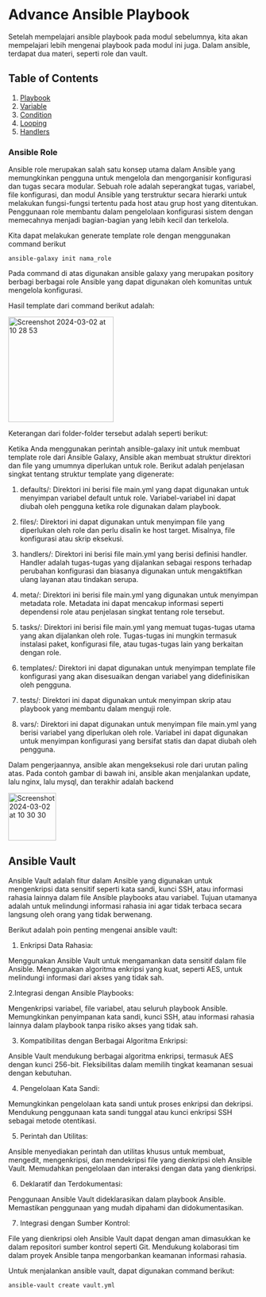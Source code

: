 # Advance Ansible Playbook
Setelah mempelajari ansible playbook pada modul sebelumnya, kita akan mempelajari lebih mengenai playbook pada modul ini juga. Dalam ansible, terdapat dua materi, seperti role dan vault.

## Table of Contents

1. [Playbook](#playbook)
2. [Variable](#variable)
3. [Condition](#condition)
4. [Looping](#looping)
4. [Handlers](#handlers)

### Ansible Role
Ansible role merupakan salah satu konsep utama dalam Ansible yang memungkinkan pengguna untuk mengelola dan mengorganisir konfigurasi dan tugas secara modular. Sebuah role adalah seperangkat tugas, variabel, file konfigurasi, dan modul Ansible yang terstruktur secara hierarki untuk melakukan fungsi-fungsi tertentu pada host atau grup host yang ditentukan. Penggunaan role membantu dalam pengelolaan konfigurasi sistem dengan memecahnya menjadi bagian-bagian yang lebih kecil dan terkelola.


Kita dapat melakukan generate template role dengan menggunakan command berikut
```
ansible-galaxy init nama_role
```
Pada command di atas digunakan ansible galaxy yang merupakan pository berbagi berbagai role Ansible yang dapat digunakan oleh komunitas untuk mengelola konfigurasi.


Hasil template dari command berikut adalah:

<img width="212" alt="Screenshot 2024-03-02 at 10 28 53" src="https://github.com/arsitektur-jaringan-komputer/modul-ansible/assets/110476969/6c233e93-e4e2-45a3-9682-b64475eca2ed">


Keterangan dari folder-folder tersebut adalah seperti berikut:

Ketika Anda menggunakan perintah ansible-galaxy init untuk membuat template role dari Ansible Galaxy, Ansible akan membuat struktur direktori dan file yang umumnya diperlukan untuk role. Berikut adalah penjelasan singkat tentang struktur template yang digenerate:

1. defaults/: Direktori ini berisi file main.yml yang dapat digunakan untuk menyimpan variabel default untuk role. Variabel-variabel ini dapat diubah oleh pengguna ketika role digunakan dalam playbook.

2. files/: Direktori ini dapat digunakan untuk menyimpan file yang diperlukan oleh role dan perlu disalin ke host target. Misalnya, file konfigurasi atau skrip eksekusi.

3. handlers/: Direktori ini berisi file main.yml yang berisi definisi handler. Handler adalah tugas-tugas yang dijalankan sebagai respons terhadap perubahan konfigurasi dan biasanya digunakan untuk mengaktifkan ulang layanan atau tindakan serupa.

4. meta/: Direktori ini berisi file main.yml yang digunakan untuk menyimpan metadata role. Metadata ini dapat mencakup informasi seperti dependensi role atau penjelasan singkat tentang role tersebut.

5. tasks/: Direktori ini berisi file main.yml yang memuat tugas-tugas utama yang akan dijalankan oleh role. Tugas-tugas ini mungkin termasuk instalasi paket, konfigurasi file, atau tugas-tugas lain yang berkaitan dengan role.

6. templates/: Direktori ini dapat digunakan untuk menyimpan template file konfigurasi yang akan disesuaikan dengan variabel yang didefinisikan oleh pengguna.

7. tests/: Direktori ini dapat digunakan untuk menyimpan skrip atau playbook yang membantu dalam menguji role.

8. vars/: Direktori ini dapat digunakan untuk menyimpan file main.yml yang berisi variabel yang diperlukan oleh role. Variabel ini dapat digunakan untuk menyimpan konfigurasi yang bersifat statis dan dapat diubah oleh pengguna.



Dalam pengerjaannya, ansible akan mengeksekusi role dari urutan paling atas. Pada contoh gambar di bawah ini, ansible akan menjalankan update, lalu nginx, lalu mysql, dan terakhir adalah backend

<img width="96" alt="Screenshot 2024-03-02 at 10 30 30" src="https://github.com/arsitektur-jaringan-komputer/modul-ansible/assets/110476969/ecc1ce0b-dd7a-463c-ae98-3c365a9ae773">


## Ansible Vault

Ansible Vault adalah fitur dalam Ansible yang digunakan untuk mengenkripsi data sensitif seperti kata sandi, kunci SSH, atau informasi rahasia lainnya dalam file Ansible playbooks atau variabel. Tujuan utamanya adalah untuk melindungi informasi rahasia ini agar tidak terbaca secara langsung oleh orang yang tidak berwenang.

Berikut adalah poin penting mengenai ansible vault:

1. Enkripsi Data Rahasia:

Menggunakan Ansible Vault untuk mengamankan data sensitif dalam file Ansible.
Menggunakan algoritma enkripsi yang kuat, seperti AES, untuk melindungi informasi dari akses yang tidak sah.

2.Integrasi dengan Ansible Playbooks:

Mengenkripsi variabel, file variabel, atau seluruh playbook Ansible.
Memungkinkan penyimpanan kata sandi, kunci SSH, atau informasi rahasia lainnya dalam playbook tanpa risiko akses yang tidak sah.

3. Kompatibilitas dengan Berbagai Algoritma Enkripsi:

Ansible Vault mendukung berbagai algoritma enkripsi, termasuk AES dengan kunci 256-bit.
Fleksibilitas dalam memilih tingkat keamanan sesuai dengan kebutuhan.

4. Pengelolaan Kata Sandi:

Memungkinkan pengelolaan kata sandi untuk proses enkripsi dan dekripsi.
Mendukung penggunaan kata sandi tunggal atau kunci enkripsi SSH sebagai metode otentikasi.

5. Perintah dan Utilitas:

Ansible menyediakan perintah dan utilitas khusus untuk membuat, mengedit, mengenkripsi, dan mendekripsi file yang dienkripsi oleh Ansible Vault.
Memudahkan pengelolaan dan interaksi dengan data yang dienkripsi.

6. Deklaratif dan Terdokumentasi:

Penggunaan Ansible Vault dideklarasikan dalam playbook Ansible.
Memastikan penggunaan yang mudah dipahami dan didokumentasikan.

7. Integrasi dengan Sumber Kontrol:

File yang dienkripsi oleh Ansible Vault dapat dengan aman dimasukkan ke dalam repositori sumber kontrol seperti Git.
Mendukung kolaborasi tim dalam proyek Ansible tanpa mengorbankan keamanan informasi rahasia.


Untuk menjalankan ansible vault, dapat digunakan command berikut:
```
ansible-vault create vault.yml
```
